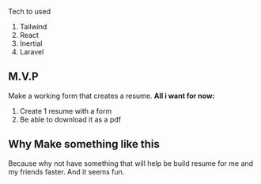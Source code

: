 Tech to used
1. Tailwind
2. React
3. Inertial
4. Laravel

## M.V.P
Make a working form that creates a resume. 
**All i want for now:**
1. Create 1 resume with a form 
2. Be able to download it as a pdf

## Why Make something like this
Because why not have something that will help be build resume for me and my friends faster. And it seems fun.
